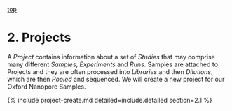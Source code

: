 <a name="project" href="#" id="toplink">top</a>

# 2. Projects

A _Project_ contains information about a set of _Studies_ that may comprise many
different _Samples_, _Experiments_ and _Runs_. Samples are attached to Projects and
they are often processed into _Libraries_ and then _Dilutions_, which are then
_Pooled_ and sequenced. We will create a new project for our Oxford Nanopore Samples.

{% include project-create.md detailed=include.detailed section=2.1 %}
